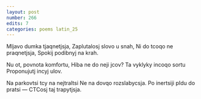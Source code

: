 ```yaml
---
layout: post
number: 266
edits: 7
categories: poems latin_25
---
```


Mljavo dumka tjaqnetjsja,
Zaplutalosj slovo u snah,
Ni do tcoqo ne praqnetjsja,
Spokij podibnyj na krah.

Nu ot, povnota komfortu,
Hiba ne do neji jcov?
Ta vyklyky incoqo sortu
Proponujutj incyj ulov.

Na parkovtsi tcy na nejtraltsi
Ne na dovqo rozslabycsja.
Po inertsiji pIdu do pratsi —
CTCosj taj trapytjsja.
